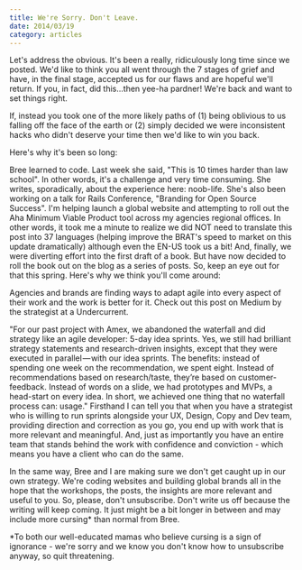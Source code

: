 ```yaml
---
title: We're Sorry. Don't Leave. 
date: 2014/03/19
category: articles
---
```


Let's address the obvious. It's been a really, ridiculously long time
since we posted. We'd like to think you all went through the 7 stages of
grief and have, in the final stage, accepted us for our flaws and are
hopeful we'll return. If you, in fact, did this...then yee-ha pardner!
We're back and want to set things right.

If, instead you took one of the more likely paths of (1) being oblivious
to us falling off the face of the earth or (2) simply decided we were
inconsistent hacks who didn't deserve your time then we'd like to win
you back.

Here's why it's been so long:

Bree learned to code. Last week she said, "This is 10 times harder than
law school". In other words, it's a challenge and very time consuming.
She writes, sporadically, about the experience here: noob-life. She's
also been working on a talk for Rails Conference, "Branding for Open
Source Success".
I'm helping launch a global website and attempting to roll out the Aha
Minimum Viable Product tool across my agencies regional offices. In
other words, it took me a minute to realize we did NOT need to translate
this post into 37 languages (helping improve the BRAT's speed to market
on this update dramatically) although even the EN-US took us a bit!
And, finally, we were diverting effort into the first draft of a book.
But have now decided to roll the book out on the blog as a series of
posts. So, keep an eye out for that this spring.
Here's why we think you'll come around:

Agencies and brands are finding ways to adapt agile into every aspect of
their work and the work is better for it. Check out this post on Medium
by the strategist at a Undercurrent.

"For our past project with Amex, we abandoned the waterfall and did
strategy like an agile developer: 5-day idea sprints.
Yes, we still had brilliant strategy statements and research-driven
insights, except that they were executed in parallel — with our idea
sprints.
The benefits: instead of spending one week on the recommendation, we
spent eight. Instead of recommendations based on research/taste, they’re
based on customer-feedback. Instead of words on a slide, we had
prototypes and MVPs, a head-start on every idea.
In short, we achieved one thing that no waterfall process can: usage."
Firsthand I can tell you that when you have a strategist who is willing
to run sprints alongside your UX, Design, Copy and Dev team, providing
direction and correction as you go, you end up with work that is more
relevant and meaningful. And, just as importantly you have an entire
team that stands behind the work with confidence and conviction - which
means you have a client who can do the same. 

In the same way, Bree and I are making sure we don't get caught up in
our own strategy. We're coding websites and building global brands all
in the hope that the workshops, the posts, the insights are more
relevant and useful to you. So, please, don't unsubscribe. Don't write
us off because the writing will keep coming. It just might be a bit
longer in between and may include more cursing* than normal from Bree.

*To both our well-educated mamas who believe cursing is a sign of
ignorance - we're sorry and we know you don't know how to unsubscribe
anyway, so quit threatening.

 
